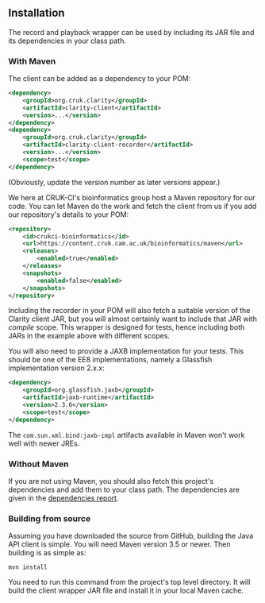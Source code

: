 ## Installation

The record and playback wrapper can be used by including its JAR file and
its dependencies in your class path.

### With Maven

The client can be added as a dependency to your POM:

```XML
<dependency>
    <groupId>org.cruk.clarity</groupId>
    <artifactId>clarity-client</artifactId>
    <version>...</version>
</dependency>
<dependency>
    <groupId>org.cruk.clarity</groupId>
    <artifactId>clarity-client-recorder</artifactId>
    <version>...</version>
    <scope>test</scope>
</dependency>
```

(Obviously, update the version number as later versions appear.)

We here at CRUK-CI's bioinformatics group host a Maven repository for
our code. You can let Maven do the work and fetch the client from us if
you add our repository's details to your POM:

```XML
<repository>
    <id>crukci-bioinformatics</id>
    <url>https://content.cruk.cam.ac.uk/bioinformatics/maven</url>
    <releases>
        <enabled>true</enabled>
    </releases>
    <snapshots>
        <enabled>false</enabled>
    </snapshots>
</repository>
```

Including the recorder in your POM will also fetch a suitable version
of the Clarity client JAR, but you will almost certainly want to include
that JAR with _compile_ scope. This wrapper is designed for tests, hence
including both JARs in the example above with different scopes.

You will also need to provide a JAXB implementation for your tests.
This should be one of the EE8 implementations, namely a Glassfish
implementation version 2.x.x:

```XML
<dependency>
    <groupId>org.glassfish.jaxb</groupId>
    <artifactId>jaxb-runtime</artifactId>
    <version>2.3.6</version>
    <scope>test</scope>
</dependency>
```

The `com.sun.xml.bind:jaxb-impl` artifacts available in Maven won't
work well with newer JREs.

### Without Maven

If you are not using Maven, you should also fetch this project's
dependencies and add them to your class path. The dependencies are given
in the [dependencies report](dependencies.html).

### Building from source

Assuming you have downloaded the source from GitHub, building the Java
API client is simple. You will need Maven version 3.5 or newer. Then building
is as simple as:

```
mvn install
```

You need to run this command from the project's top level directory. It will
build the client wrapper JAR file and install it in your local Maven cache.
